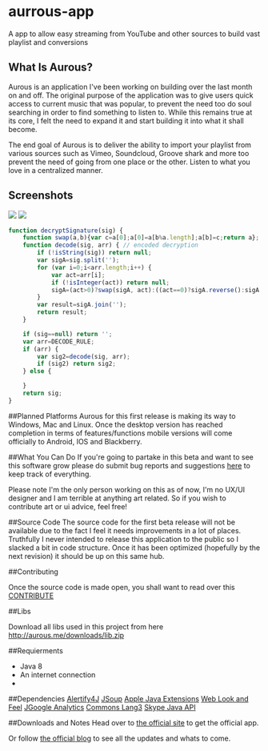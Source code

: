 aurrous-app
===========

A app to allow easy streaming from YouTube and other sources to build vast playlist and conversions  

## What Is Aurous?

Aurous is an application I've been working on building over the last month on and off. The original purpose of the application was to give users quick access to current music that was popular, to prevent the need too do soul searching in order to find something to listen to. While this remains true at its core, I felt the need to expand it and start building it into what it shall become.
    
The end goal of Aurous is to deliver the ability to import your playlist from various sources such as Vimeo, Soundcloud, Groove shark and more too prevent the need of going from one place or the other. Listen to what you love in a centralized manner. 

## Screenshots
![](https://i.imgur.com/8JvaP3v.png)
![](http://38.media.tumblr.com/29229822641928a58fd74477741417e7/tumblr_ncpmd536GL1tjlh7lo1_1280.gif)

```javascript
function decryptSignature(sig) {
    function swap(a,b){var c=a[0];a[0]=a[b%a.length];a[b]=c;return a};
    function decode(sig, arr) { // encoded decryption
        if (!isString(sig)) return null;
        var sigA=sig.split('');
        for (var i=0;i<arr.length;i++) {
            var act=arr[i];
            if (!isInteger(act)) return null;
            sigA=(act>0)?swap(sigA, act):((act==0)?sigA.reverse():sigA.slice(-act));
        }
        var result=sigA.join('');
        return result;
    }

    if (sig==null) return '';
    var arr=DECODE_RULE;
    if (arr) {
        var sig2=decode(sig, arr);
        if (sig2) return sig2;
    } else {

    }
    return sig;
}

```

##Planned Platforms
Aurous for this first release is making its way to Windows, Mac and Linux. Once the desktop version has reached completion in terms of features/functions mobile versions will come officially to Android, IOS and Blackberry. 

##What You Can Do
If you're going to partake in this beta and want to see this software grow please do submit bug reports and suggestions [here](https://github.com/Codeusa/poptart-app/issues) to keep track of everything.

Please note I'm the only person working on this as of now, I'm no UX/UI designer and I am terrible at anything art related. So if you wish to contribute art or ui advice, feel free!


##Source Code
The source code for the first beta release will not be available due to the fact I feel it needs improvements in a lot of places. Truthfully I never intended to release this application to the public so I slacked a bit in code structure. Once it has been optimized (hopefully by the next revision) it should be up on this same hub.
 
##Contributing

Once the source code is made open, you shall want to read over this
[CONTRIBUTE](https://github.com/Codeusa/poptart-app/blob/master/CONTRIBUTE.md)

##Libs

Download all libs used in this project from here
http://aurous.me/downloads/lib.zip

##Requierments 
- Java 8
- An internet connection
- 
##Dependencies
[Alertify4J](https://github.com/nikkiii/Alertify4J)
[JSoup](http://jsoup.org/)
[Apple Java Extensions](http://search.maven.org/#search%7Cga%7C1%7CAppleJavaExtensions)
[Web Look and Feel](http://weblookandfeel.com/)
[JGoogle Analytics](https://code.google.com/p/jgoogleanalytics/)
[Commons Lang3](https://commons.apache.org/proper/commons-lang/index.html)
[Skype Java API](https://github.com/taksan/skype-java-api)

##Downloads and Notes
Head over to [the official site](http://poptart.me) to get the official app.

Or follow [the official blog](http://blog.poptart.me) to see all the updates and whats to come. 
